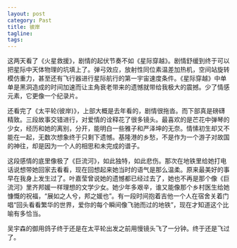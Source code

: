 ```yaml
---
layout: post
category: Past
title: 彼岸
tagline:
tags: 
---
```


这两天看了《火星救援》，剧情的起伏节奏不如《星际穿越》。剧情舒缓到终于可以把星际中天体物理的坑填上了。弹弓效应，放射性同位素温差加热机，空间站旋转模仿重力，甚至还有飞行器进行星际航行的第一宇宙速度条件。《星际穿越》中单单是黑洞造成的时间加速而让主角衰老带来的遗憾就带给我极大的震撼。少了情感元素，它更像一个纪录片。

还看完了《太平轮(彼岸)》，上部大概是去年看的，剧情很拖沓。而下部真是磅礴精致。三段故事交错进行，对爱情的诠释花了很多镜头。最喜欢的是芒花中弹琴的少女，经历和她的离别，分开，能明白一些雅子和严泽坤的无奈。情愫初生却又不能在一起，无数次想象终于只剩下遗憾。基隆港的乡愁，不是作为一个游子对故国的神往，却是因为一个人的相思和未完成的谱子。

这段感情的底里像极了《巨流河》，如此独特，如此悲伤。那次在地铁里给她打电话说想带她回家去看看，现在回想起来她当时的语气是那么温柔。原来最美好的事早在我身上发生过了。叶嘉莹曾说她的遗憾都已经过去了，她也不再是那个像《巨流河》里齐邦媛一样理想的文学少女。她少年多艰辛，谁又能像那个乡村医生给她慷慨的祝福，“展如之人兮，邦之媛也”。有一段时间抱着吉他一个人在宿舍关着门唱“回头看看繁华的世界，爱你的每个瞬间像飞驰而过的地铁”，现在才知道这个比喻有多恰当。

吴宇森的御用鸽子终于还是在太平轮出发之前用慢镜头飞了一分钟。终于还是飞过了。